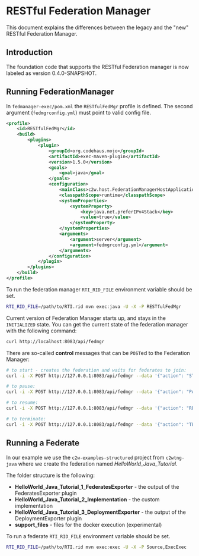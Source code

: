 # RESTful Federation Manager 

This document explains the differences between the legacy and the "new" RESTful Federation Manager.

## Introduction

The foundation code that supports the RESTful Federation manager is now labeled as version 0.4.0-SNAPSHOT.


## Running FederationManager

In `fedmanager-exec/pom.xml` the `RESTfulFedMgr` profile is defined. The second argument (`fedmgrconfig.yml`) must point to valid config file.


```xml
<profile>
    <id>RESTfulFedMgr</id>
    <build>
        <plugins>
            <plugin>
                <groupId>org.codehaus.mojo</groupId>
                <artifactId>exec-maven-plugin</artifactId>
                <version>1.5.0</version>
                <goals>
                    <goal>java</goal>
                </goals>
                <configuration>
                    <mainClass>c2w.host.FederationManagerHostApplication</mainClass>
                    <classpathScope>runtime</classpathScope>
                    <systemProperties>
                        <systemProperty>
                            <key>java.net.preferIPv4Stack</key>
                            <value>true</value>
                        </systemProperty>
                    </systemProperties>
                    <arguments>
                        <argument>server</argument>
                        <argument>fedmgrconfig.yml</argument>
                    </arguments>
                </configuration>
            </plugin>
        </plugins>
    </build>
</profile>
```

To run the federation manager `RTI_RID_FILE` environment variable should be set.

```bash
RTI_RID_FILE=/path/to/RTI.rid mvn exec:java -U -X -P RESTfulFedMgr
```

Current version of Federation Manager starts up, and stays in the `INITIALIZED` state. You can get the current state of the federation manager with the following command:

```bash
curl http://localhost:8083/api/fedmgr
```

There are so-called **control** messages that can be `POST`ed to the Federation Manager:

```bash
# to start - creates the federation and waits for federates to join:
curl -i -X POST http://127.0.0.1:8083/api/fedmgr --data '{"action": "START"}' -H "Content-Type: application/json"

# to pause:
curl -i -X POST http://127.0.0.1:8083/api/fedmgr --data '{"action": "PAUSE"}' -H "Content-Type: application/json"

# to resume:
curl -i -X POST http://127.0.0.1:8083/api/fedmgr --data '{"action": "RESUME"}' -H "Content-Type: application/json"

# to terminate:
curl -i -X POST http://127.0.0.1:8083/api/fedmgr --data '{"action": "TERMINATE"}' -H "Content-Type: application/json"
```

## Running a Federate

In our example we use the `c2w-examples-structured` project from `c2wtng-java` where we create the federation named _HelloWorld_Java_Tutorial_.

The folder structure is the following:
 
  * **HelloWorld_Java_Tutorial_1_FederatesExporter** - the output of the FederatesExporter plugin
  * **HelloWorld_Java_Tutorial_2_Implementation** - the custom implementation
  * **HelloWorld_Java_Tutorial_3_DeploymentExporter** - the output of the DeploymentExporter plugin
  * **support_files** - files for the docker execution (experimental)

To run a federate `RTI_RID_FILE` environment variable should be set.

```bash
RTI_RID_FILE=/path/to/RTI.rid mvn exec:exec -U -X -P Source,ExecExec
```


